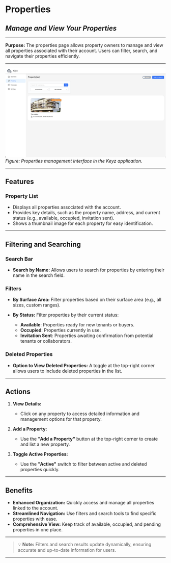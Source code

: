 # Properties

## *Manage and View Your Properties*

---

**Purpose:**
The properties page allows property owners to manage and view all properties associated with their account. Users can filter, search, and navigate their properties efficiently.

---

![Keyz Properties Page](../../Images/listProperties.png)
*Figure: Properties management interface in the Keyz application.*

---

## **Features**

### **Property List**

* Displays all properties associated with the account.
* Provides key details, such as the property name, address, and current status (e.g., available, occupied, invitation sent).
* Shows a thumbnail image for each property for easy identification.

---

## **Filtering and Searching**

### **Search Bar**

* **Search by Name:** Allows users to search for properties by entering their name in the search field.

### **Filters**

* **By Surface Area:** Filter properties based on their surface area (e.g., all sizes, custom ranges).
* **By Status:** Filter properties by their current status:

  * **Available**: Properties ready for new tenants or buyers.
  * **Occupied**: Properties currently in use.
  * **Invitation Sent**: Properties awaiting confirmation from potential tenants or collaborators.

### **Deleted Properties**

* **Option to View Deleted Properties:** A toggle at the top-right corner allows users to include deleted properties in the list.

---

## **Actions**

1. **View Details:**

   * Click on any property to access detailed information and management options for that property.

2. **Add a Property:**

   * Use the **"Add a Property"** button at the top-right corner to create and list a new property.

3. **Toggle Active Properties:**

   * Use the **"Active"** switch to filter between active and deleted properties quickly.

---

## **Benefits**

* **Enhanced Organization:** Quickly access and manage all properties linked to the account.
* **Streamlined Navigation:** Use filters and search tools to find specific properties with ease.
* **Comprehensive View:** Keep track of available, occupied, and pending properties in one place.

---

> 💡 **Note:**
> Filters and search results update dynamically, ensuring accurate and up-to-date information for users.

---
